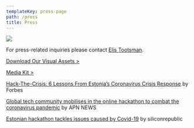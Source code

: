 ```yaml
---
templateKey: press-page
path: /press
title: Press
---
```

![](/img/presskit.jpg)

For press-related inquiries please contact [Elis Tootsman](<mailto:elis@accelerateestonia.ee&subject=Press Inquiry>).

[Download Our Visual Assets >](https://drive.google.com/file/d/1G6stK1LGXnCNwR_Fq0FfiK24nGDZjZcx/view?usp=sharing)

[Media Kit >](https://docs.google.com/document/d/18CVv9BYzZvyzoDo-VwDI2wo0znWzrVLq8_TpUpP3LFQ/edit)

[Hack-The-Crisis: 6 Lessons From Estonia’s Coronavirus Crisis Response](https://www.forbes.com/sites/robertwolcott/2020/03/15/hack-the-crisis-6-lessons-from-estonias-coronavirus-crisis-response/#44b28e0d4fca) by Forbes

[Global tech community mobilises in the online hackathon to combat the coronavirus pandemic](https://www.apnnews.com/global-tech-community-mobilises-in-the-online-hackathon-to-combat-the-coronavirus-pandemic-2/) by APN NEWS

[Estonian hackathon tackles issues caused by Covid-19](https://www.siliconrepublic.com/start-ups/estonian-hackathon-covid19-coronavirus-solutions) by siliconrepublic